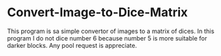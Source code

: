 # Convert-Image-to-Dice-Matrix
This program is sa simple convertor of images to a matrix of dices.
In this program I do not dice number 6 because number 5 is more suitable for darker blocks.
Any pool request is appreciate.
